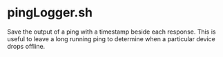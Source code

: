 # pingLogger.sh
Save the output of a ping with a timestamp beside each response. This is useful to leave a long running ping to determine when a particular device drops offline.
